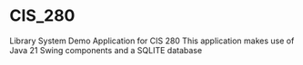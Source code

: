 # CIS_280

Library System Demo Application for CIS 280
This application makes use of Java 21 Swing components and a SQLITE database